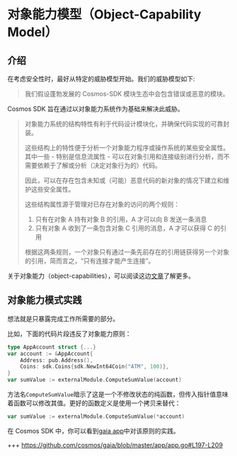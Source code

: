 # 对象能力模型（Object-Capability Model）

## 介绍

在考虑安全性时，最好从特定的威胁模型开始。我们的威胁模型如下:

> 我们假设蓬勃发展的 Cosmos-SDK 模块生态中会包含错误或恶意的模块。

Cosmos SDK 旨在通过以对象能力系统作为基础来解决此威胁。

> 对象能力系统的结构特性有利于代码设计模块化，并确保代码实现的可靠封装。
>
> 这些结构上的特性便于分析一个对象能力程序或操作系统的某些安全属性。其中一些 - 特别是信息流属性 - 可以在对象引用和连接级别进行分析，而不需要依赖于了解或分析（决定对象行为的）代码。
>
> 因此，可以在存在包含未知或（可能）恶意代码的新对象的情况下建立和维护这些安全属性。
>
> 这些结构属性源于管理对已存在对象的访问的两个规则：
>
> 1. 只有在对象 A 持有对象 B 的引用，A 才可以向 B 发送一条消息
> 2. 只有对象 A 收到了一条包含对象 C 引用的消息，A 才可以获得 C 的引用
>
> 根据这两条规则，一个对象只有通过一条先前存在的引用链获得另一个对象的引用，简而言之，“只有连接才能产生连接”。

关于对象能力（object-capabilities），可以阅读这边[文章](http://habitatchronicles.com/2017/05/what-are-capabilities/)了解更多。

## 对象能力模式实践

想法就是只暴露完成工作所需要的部分。

比如，下面的代码片段违反了对象能力原则：

```go
type AppAccount struct {...}
var account := &AppAccount{
    Address: pub.Address(),
    Coins: sdk.Coins{sdk.NewInt64Coin("ATM", 100)},
}
var sumValue := externalModule.ComputeSumValue(account)
```

方法名`ComputeSumValue`暗示了这是一个不修改状态的纯函数，但传入指针值意味着函数可以修改其值。更好的函数定义是使用一个拷贝来替代：

```go
var sumValue := externalModule.ComputeSumValue(*account)
```

在 Cosmos SDK 中，你可以看到[gaia app](https://github.com/cosmos/cosmos-sdk/blob/master/simapp/app.go)中对该原则的实践。

+++ https://github.com/cosmos/gaia/blob/master/app/app.go#L197-L209
